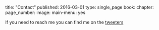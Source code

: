 title: "Contact"
published: 2016-03-01
type: single_page
book:
chapter:
page_number:
image:
main-menu: yes

If you need to reach me you can find me on the [tweeters]("https://twitter.com/chipperdoodles")
